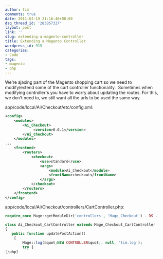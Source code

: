 ```yaml
---
author: tim
comments: true
date: 2011-04-19 21:16:46+00:00
dsq_thread_id: '283857327'
layout: post
link: ''
slug: extending-a-magento-controller
title: Extending a Magento Controller
wordpress_id: 915
categories:
- Code
tags:
- magento
- php
---
```


We're ajaxing part of the Magento shopping cart so we need to modify/extend some of the cart controller functionality.  Sometimes when modifying controller's you have to worry about updating the routes. For this, we don't need to, we still want all the urls to be used the same way.

app/code/local/Ai/Checkout/etc/config.xml:

```XML
<config>
    <modules>
        <Ai_Checkout>
             <version>0.0.1</version>
        </Ai_Checkout>
    </modules>
...
    <frontend>
        <routers>
            <checkout>
                <use>standard</use>
                <args>
                    <module>Ai_Checkout</module>
                    <frontName>checkout</frontName>
                </args>
            </checkout>
        </routers>
    </frontend>    
</config>
```

app/code/local/Ai/Checkout/controllers/CartController.php:

```PHP
require_once Mage::getModuleDir('controllers', 'Mage_Checkout') . DS . 'CartController.php';

class Ai_Checkout_CartController extends Mage_Checkout_CartController
{
   public function updatePostAction()
    {
    	Mage::log(&quot;NEW CONTROLLER&quot;, null, 'tim.log');
        try {
[/php]